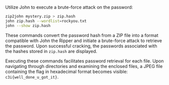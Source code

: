 Utilize John to execute a brute-force attack on the password:

```bash
zip2john mystery.zip > zip.hash
john zip.hash --wordlist=rockyou.txt
john --show zip.hash
```
These commands convert the password hash from a ZIP file into a format compatible with John the Ripper and initiate a brute-force attack to retrieve the password. Upon successful cracking, the passwords associated with the hashes stored in `zip.hash` are displayed.

Executing these commands facilitates password retrieval for each file. Upon navigating through directories and examining the enclosed files, a JPEG file containing the flag in hexadecimal format becomes visible: `c3i{well_done_u_got_it}`.